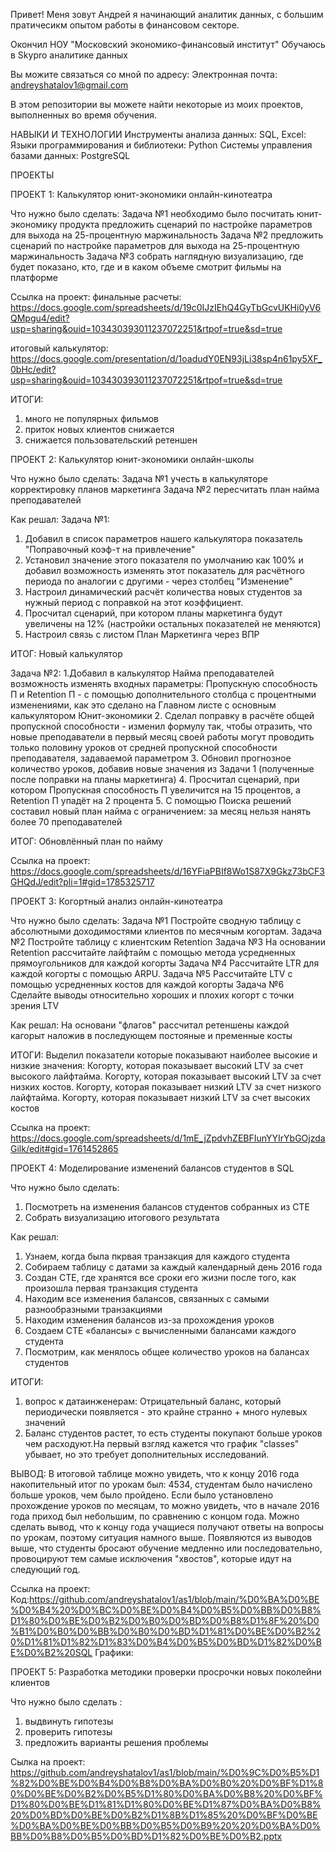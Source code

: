 Привет! 
Меня зовут Андрей
я начинающий аналитик данных, с большим пратичесикм опытом работы в финансовом секторе. 

Окончил НОУ "Московский экономико-финансовый институт"
Обучаюсь в Skypro аналитике данных

Вы можите связаться со мной по адресу: Электронная почта: andreyshatalov1@gmail.com

В этом репозитории вы можете найти некоторые из моих проектов, выполненных во время обучения.

НАВЫКИ И ТЕХНОЛОГИИ
Инструменты анализа данных: SQL, Excel:
Языки программирования и библиотеки: Python
Системы управления базами данных: PostgreSQL

ПРОЕКТЫ

ПРОЕКТ 1: Калькулятор юнит-экономики онлайн-кинотеатра

Что нужно было сделать:
Задача №1 необходимо было посчитать юнит-экономику продукта предложить сценарий по настройке параметров для выхода на 25-процентную маржинальность 
Задача №2 предложить сценарий по настройке параметров для выхода на 25-процентную маржинальность
Задача №3 собрать наглядную визуализацию, где будет показано, кто, где и в каком объеме смотрит фильмы на платформе

Ссылка на проект:
финальные расчеты: https://docs.google.com/spreadsheets/d/19c0IJzIEhQ4GyTbGcvUKHi0yV6QMpgu4/edit?usp=sharing&ouid=103430393011237072251&rtpof=true&sd=true

итоговый калькулятор: https://docs.google.com/presentation/d/1oadudY0EN93jLi38sp4n61py5XF_0bHc/edit?usp=sharing&ouid=103430393011237072251&rtpof=true&sd=true

ИТОГИ:
1. много не популярных фильмов
2. приток новых клиентов снижается
3. снижается пользовательский ретеншен

ПРОЕКТ 2: Калькулятор юнит-экономики онлайн-школы

Что нужно было сделать:
Задача №1 учесть в калькуляторе корректировку планов маркетинга
Задача №2 пересчитать план найма преподавателей

Как решал:
Задача №1:
1. Добавил в список параметров нашего калькулятора показатель "Поправочный коэф-т на привлечение"
2. Установил значение этого показателя по умолчанию как 100% и добавил возможность изменять этот показатель для расчётного периода по аналогии с другими - через столбец "Изменение"
3. Настроил динамический расчёт количества новых студентов за нужный период с поправкой на этот коэффициент.
4. Просчитал сценарий, при котором планы маркетинга будут увеличены на 12% (настройки остальных показателей не меняются)
5. Настроил связь с листом План Маркетинга через ВПР
   
ИТОГ: Новый калькулятор

Задача №2:
1.Добавил в калькулятор Найма преподавателей возможность изменять входных параметры: Пропускную способность П и Retention П - с помощью дополнительного столбца с процентными изменениями, как это сделано на Главном листе с основным калькулятором Юнит-экономики
2. Сделал поправку в расчёте общей пропускной способности - изменил формулу так, чтобы отразить, что новые преподаватели в первый месяц своей работы могут проводить только половину уроков от средней пропускной способности преподавателя, задаваемой параметром
3. Обновил прогнозное количество уроков, добавив новые значения из Задачи 1 (полученные после поправки на планы маркетинга)
4. Просчитал сценарий, при котором Пропускная способность П увеличится на 15 процентов, а Retention П упадёт на 2 процента
5. С помощью Поиска решений составил новый план найма с ограничением: за месяц нельзя нанять более 70 преподавателей

ИТОГ: Обновлённый план по найму

Ссылка на проект: https://docs.google.com/spreadsheets/d/16YFiaPBIf8Wo1S87X9Gkz73bCF3GHQdJ/edit?pli=1#gid=1785325717

ПРОЕКТ 3: Когортный анализ онлайн-кинотеатра

Что нужно было сделать:
Задача №1 Постройте сводную таблицу с абсолютными доходимостями клиентов по месячным когортам.
Задача №2 Постройте таблицу с клиентским Retention
Задача №3 На основании Retention рассчитайте лайфтайм с помощью метода усредненных прямоугольников для каждой когорты
Задача №4 Рассчитайте LTR для каждой когорты с помощью ARPU.
Задача №5 Рассчитайте LTV с помощью усредненных костов для каждой когорты
Задача №6 Сделайте выводы относительно хороших и плохих когорт с точки зрения LTV

Как решал:
На основани "флагов" рассчитал ретеншены каждой кагорыт наложив в последующем постояные и пременные косты

ИТОГИ:
Выделил показатели которые показывают наиболее высокие и низкие значения:
Когорту, которая показывает высокий LTV за счет высокого лайфтайма.
Когорту, которая показывает высокий LTV за счет низких костов.
Когорту, которая показывает низкий LTV за счет низкого лайфтайма.
Когорту, которая показывает низкий LTV за счет высоких костов

Ссылка на проект: https://docs.google.com/spreadsheets/d/1mE_jZpdvhZEBFIunYYIrYbGOjzdaGilk/edit#gid=1761452865

ПРОЕКТ 4: Моделирование изменений балансов студентов в SQL 

Что нужно было сделать:
1. Посмотреть на изменения балансов студентов собранных из СТЕ
2. Собрать визуализацию итогового результата

Как решал:
1. Узнаем, когда была пкрвая транзакция для каждого студента
2. Собираем таблицу с датами за каждый календарный день 2016 года
3. Создан CTE, где хранятся все сроки его жизни после того, как произошла первая транзакция студента
4. Находим все изменения балансов, связанных с самыми разнообразными транзакциями
5. Находим изменения балансов из-за прохождения уроков
6. Создаем CTE «балансы» с вычисленными балансами каждого студента
7. Посмотрим, как менялось общее количество уроков на балансах студентов

ИТОГИ:
1. вопрос к датаинженерам: Отрицательный баланс, который периодически появляется - это крайне странно + много нулевых значений 
2. Баланс студентов растет, то есть студенты покупают больше уроков чем расходуют.На первый взгляд кажется что график "classes" убывает, но это требует дополнительных исследований.

ВЫВОД:
В итоговой таблице можно увидеть, что к концу 2016 года накопительный итог по урокам был: 4534, студентам было начислено больше уроков, чем было пройдено. Если было установлено прохождение уроков по месяцам, то можно увидеть, что в начале 2016 года приход был небольшим, по сравнению с концом года. Можно сделать вывод, что к концу года учащиеся получают ответы на вопросы по урокам, поэтому ситуация намного выше. Появляются из выводов выше, что студенты бросают обучение медленно или последовательно, провоцируют тем самые исключения "хвостов", которые идут на следующий год.

Ссылка на проект: 
Код:https://github.com/andreyshatalov1/as1/blob/main/%D0%BA%D0%BE%D0%B4%20%D0%BC%D0%BE%D0%B4%D0%B5%D0%BB%D0%B8%D1%80%D0%BE%D0%B2%D0%B0%D0%BD%D0%B8%D1%8F%20%D0%B1%D0%B0%D0%BB%D0%B0%D0%BD%D1%81%D0%BE%D0%B2%20%D1%81%D1%82%D1%83%D0%B4%D0%B5%D0%BD%D1%82%D0%BE%D0%B2%20SQL
Графики:

ПРОЕКТ 5: Разработка методики проверки просрочки новых поколейни клиентов

Что нужно было сделать :
1. выдвинуть гипотезы
2. проверить гипотезы
3. предложить варианты решения проблемы

Сылка на проект: https://github.com/andreyshatalov1/as1/blob/main/%D0%9C%D0%B5%D1%82%D0%BE%D0%B4%D0%B8%D0%BA%D0%B0%20%D0%BF%D1%80%D0%BE%D0%B2%D0%B5%D1%80%D0%BA%D0%B8%20%D0%BF%D1%80%D0%BE%D1%81%D1%80%D0%BE%D1%87%D0%BA%D0%B8%20%D0%BD%D0%BE%D0%B2%D1%8B%D1%85%20%D0%BF%D0%BE%D0%BA%D0%BE%D0%BB%D0%B5%D0%B9%20%20%D0%BA%D0%BB%D0%B8%D0%B5%D0%BD%D1%82%D0%BE%D0%B2.pptx

